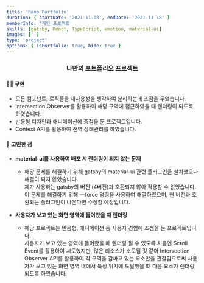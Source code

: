```yaml
---
title: 'Rano Portfolio'
duration: { startDate: '2021-11-08', endDate: '2021-11-18' }
memberInfo: '개인 프로젝트'
skills: [gatsby, React, TypeScript, emotion, material-ui]
images: ['']
type: 'project'
options: { isPortfolio: true, hide: true }
---
```


<div align="center">
  <h3>나만의 포트폴리오 프로젝트</h3>
</div>

#### 🧚🏻 구현

- 모든 컴포넌트, 로직들을 재사용성을 생각하여 분리하는데 초점을 두었습니다.
- Intersection Observer를 활용하여 해당 구역에 접근하였을 때 렌더링이 되도록 하였습니다.
- 반응형 디자인과 애니메이션에 중점을 둔 프로젝트입니다.
- Context API를 활용하여 전역 상태관리를 하였습니다.

#### 🤔 고민한 점

- **material-ui를 사용하여 배포 시 렌더링이 되지 않는 문제**

  - 해당 문제를 해결하기 위해 gatsby의 material-ui 관련 플러그인을 설치했으나 해결이 되지 않았습니다.  
    제가 사용하는 gatsby의 버전 (4버전)과 호환되지 않아 적용할 수 없었습니다. 이 문제를 해결하기 위해 —force 명령을 사용하여 해결하였으며, 현 버전과 호환되는 플러그인이 나온다면 수정할 예정입니다.

- **사용자가 보고 있는 화면 영역에 들어왔을 때 렌더링**
  - 해당 프로젝트는 반응형, 애니메이션 등 사용자 경험에 초점을 둔 프로젝트입니다.  
    사용자가 보고 있는 영역에 들어왔을 때 렌더링 될 수 있도록 처음엔 Scroll Event를 활용하여 시도했지만, 많은 리소스가 소모될 것 같아 Intersection Observer API를 활용하여 각 구역을 감싸고 있는 요소만을 관찰함으로써 사용자가 보고 있는 화면 영역 내에서 특정 위치에 도달했을 떄 다음 요소가 렌더링 되도록 하였습니다.